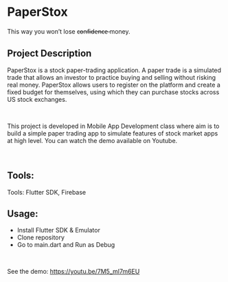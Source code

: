 # PaperStox

This way you won’t lose c̶o̶n̶f̶i̶d̶e̶n̶c̶e̶ money.

## Project Description

PaperStox is a stock paper-trading application. A paper trade is a simulated trade that allows an investor to practice buying and selling without risking real money. PaperStox allows users to register on the platform and create a fixed budget for themselves, using which they can purchase stocks across US stock exchanges.

<br/>

This project is developed in Mobile App Development class where aim is to build a simple paper trading app to simulate features of stock market apps at high level. You can watch the demo available on Youtube.

<br/>

## Tools:

Tools: Flutter SDK, Firebase<br/>

## Usage:

* Install Flutter SDK & Emulator
* Clone repository
* Go to main.dart and Run as Debug

<br/>

See the demo: https://youtu.be/7M5_ml7m6EU



